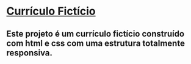 # [Currículo Fictício](https://treinando-css-e-html-com-responsividade.vercel.app/)

## Este projeto é um currículo fictício construído com html e css com uma estrutura totalmente responsiva. 
